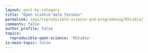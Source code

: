 ```yaml
---
layout: post-by-category
title: "Open science data lessons"
permalink: tags/reproducible-science-and-programming/RStudio/
comments: false
author_profile: false
topics:
  reproducible-open-science: 'RStudio'
is-main-topic: false
---
```


